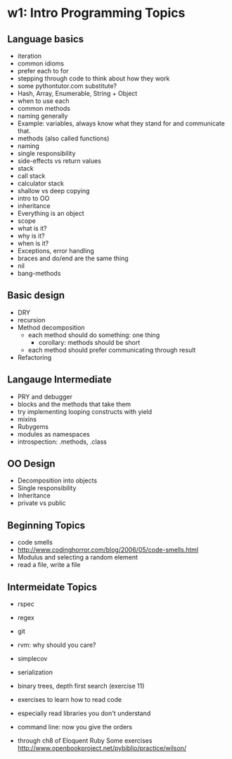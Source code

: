 # w1: Intro Programming Topics

## Language basics

* iteration
 * common idioms
 * prefer each to for
* stepping through code to think about how they work
 * some pythontutor.com substitute?
* Hash, Array, Enumerable, String + Object
 * when to use each
 * common methods
* naming generally
 * Example: variables, always know what they stand for and communicate
   that.
* methods (also called functions)
 * naming
 * single responsibility
 * side-effects vs return values
* stack
 * call stack
 * calculator stack
* shallow vs deep copying
* intro to OO
 * inheritance
 * Everything is an object
* scope
 * what is it?
 * why is it?
 * when is it?
* Exceptions, error handling
* braces and do/end are the same thing
* nil
* bang-methods

## Basic design
* DRY
* recursion
* Method decomposition
  * each method should do something: one thing
    * corollary: methods should be short
  * each method should prefer communicating through result
* Refactoring

## Langauge Intermediate
* PRY and debugger
* blocks and the methods that take them
 * try implementing looping constructs with yield
* mixins
* Rubygems
* modules as namespaces
* introspection: .methods, .class

## OO Design
* Decomposition into objects
* Single responsibility
* Inheritance
* private vs public

## Beginning Topics
* code smells
 * http://www.codinghorror.com/blog/2006/05/code-smells.html
* Modulus and selecting a random element
* read a file, write a file

## Intermeidate Topics
* rspec
* regex
* git
* rvm: why should you care?
* simplecov
* serialization
* binary trees, depth first search (exercise 11)
* exercises to learn how to read code
 * especially read libraries you don't understand
* command line: now you give the orders

* through ch8 of Eloquent Ruby
Some exercises
http://www.openbookproject.net/pybiblio/practice/wilson/
